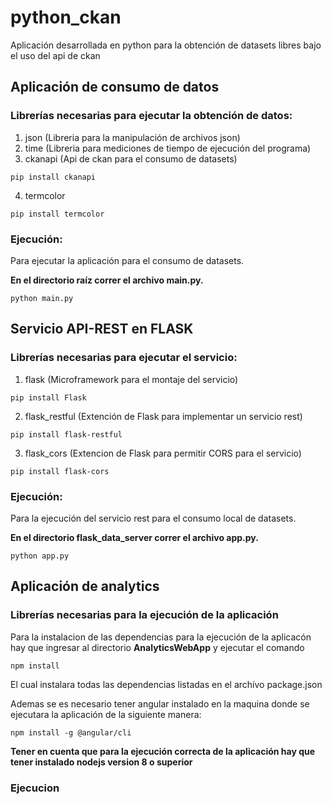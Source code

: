 # python_ckan
Aplicación desarrollada en python para la obtención de datasets libres bajo el uso del api de ckan

## Aplicación de consumo de datos
### Librerías necesarias para ejecutar la obtención de datos:
1. json (Libreria para la manipulación de archivos json)
2. time (Libreria para mediciones de tiempo de ejecución del programa)
3. ckanapi (Api de ckan para el consumo de datasets)
```
pip install ckanapi
```
4. termcolor
```
pip install termcolor
```

### Ejecución:
Para ejecutar la aplicación para el consumo de datasets.

**En el directorio raíz correr el archivo main.py.**
```
python main.py
```

## Servicio API-REST en FLASK
### Librerías necesarias para ejecutar el servicio:
1. flask (Microframework para el montaje del servicio)
```
pip install Flask
```
2. flask_restful (Extención de Flask para implementar un servicio rest)
```
pip install flask-restful
```
3. flask_cors (Extencion de Flask para permitir CORS para el servicio)
```
pip install flask-cors
```

### Ejecución:
Para la ejecución del servicio rest para el consumo local de datasets.

**En el directorio flask_data_server correr el archivo app.py.**
```
python app.py
```

## Aplicación de analytics
### Librerías necesarias para la ejecución de la aplicación
Para la instalacion de las dependencias para la ejecución de la aplicacón
hay que ingresar al directorio **AnalyticsWebApp** y ejecutar el comando
```
npm install
```
El cual instalara todas las dependencias listadas en el archívo package.json

Ademas se es necesario tener angular instalado en la maquina donde se ejecutara la aplicación
de la siguiente manera:
```
npm install -g @angular/cli
```

**Tener en cuenta que para la ejecución correcta de la aplicación hay que tener instalado nodejs version 8 o superior**

### Ejecucion
